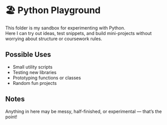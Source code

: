 # 🏖️ Python Playground

This folder is my sandbox for experimenting with Python.  
Here I can try out ideas, test snippets, and build mini-projects without worrying about structure or coursework rules.

## Possible Uses
- Small utility scripts
- Testing new libraries
- Prototyping functions or classes
- Random fun projects

## Notes
Anything in here may be messy, half-finished, or experimental — that’s the point!
